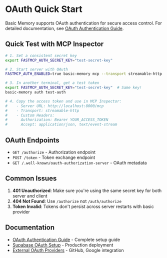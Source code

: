 # OAuth Quick Start

Basic Memory supports OAuth authentication for secure access control. For detailed documentation, see [OAuth Authentication Guide](docs/OAuth%20Authentication%20Guide.md).

## Quick Test with MCP Inspector

```bash
# 1. Set a consistent secret key
export FASTMCP_AUTH_SECRET_KEY="test-secret-key"

# 2. Start server with OAuth
FASTMCP_AUTH_ENABLED=true basic-memory mcp --transport streamable-http

# 3. In another terminal, get a test token
export FASTMCP_AUTH_SECRET_KEY="test-secret-key"  # Same key!
basic-memory auth test-auth

# 4. Copy the access token and use in MCP Inspector:
#    - Server URL: http://localhost:8000/mcp 
#    - Transport: streamable-http
#    - Custom Headers:
#      Authorization: Bearer YOUR_ACCESS_TOKEN
#      Accept: application/json, text/event-stream
```

## OAuth Endpoints

- `GET /authorize` - Authorization endpoint
- `POST /token` - Token exchange endpoint
- `GET /.well-known/oauth-authorization-server` - OAuth metadata

## Common Issues

1. **401 Unauthorized**: Make sure you're using the same secret key for both server and client
2. **404 Not Found**: Use `/authorize` not `/auth/authorize`
3. **Token Invalid**: Tokens don't persist across server restarts with basic provider

## Documentation

- [OAuth Authentication Guide](docs/OAuth%20Authentication%20Guide.md) - Complete setup guide
- [Supabase OAuth Setup](docs/Supabase%20OAuth%20Setup.md) - Production deployment
- [External OAuth Providers](docs/External%20OAuth%20Providers.md) - GitHub, Google integration